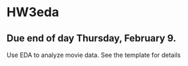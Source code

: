 # HW3eda
## Due end of day Thursday, February 9.
Use EDA to analyze movie data. See the template for details
